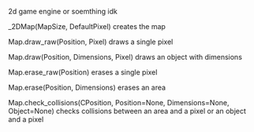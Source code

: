 2d game engine or soemthing idk

_2DMap(MapSize, DefaultPixel)
	creates the map

Map.draw_raw(Position, Pixel)
	draws a single pixel

Map.draw(Position, Dimensions, Pixel)
	draws an object with dimensions

Map.erase_raw(Position)
	erases a single pixel

Map.erase(Position, Dimensions)
	erases an area

Map.check_collisions(CPosition, Position=None, Dimensions=None, Object=None)
	checks collisions between an area and a pixel or an object and a pixel
